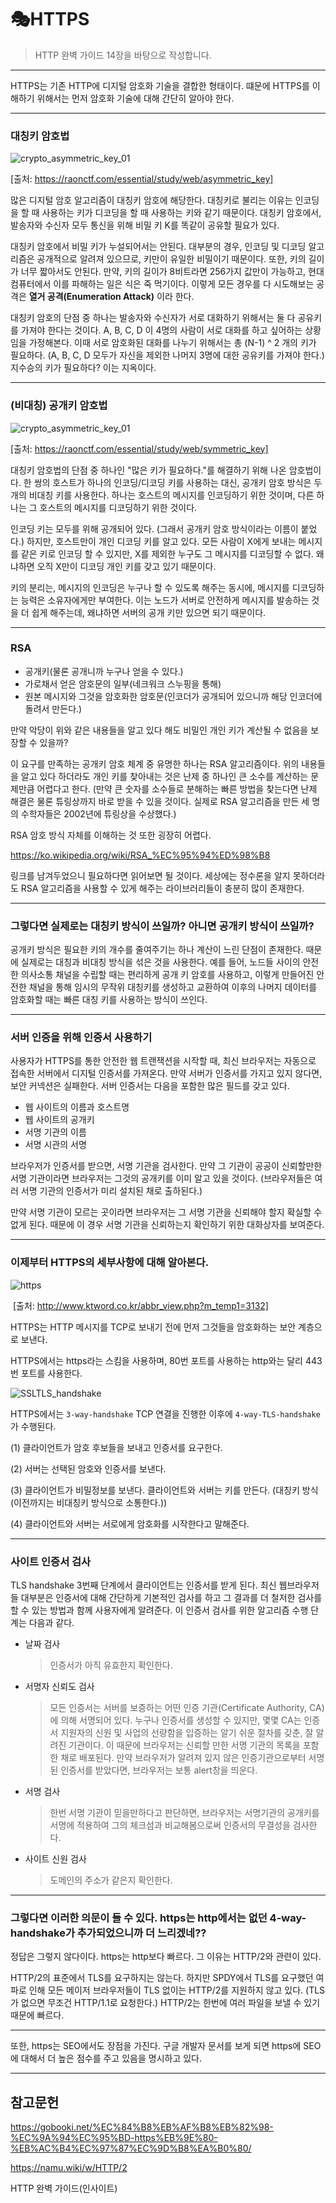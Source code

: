 # 🎭HTTPS

> HTTP 완벽 가이드 14장을 바탕으로 작성합니다.

---

HTTPS는 기존 HTTP에 디지털 암호화 기술을 결합한 형태이다. 떄문에 HTTPS를 이해하기 위해서는 먼저 암호화 기술에 대해 간단히 알아야 한다.

---

### 대칭키 암호법

![crypto_asymmetric_key_01](../assets/img/crypto_asymmetric_key_01.jpg)

[출처: https://raonctf.com/essential/study/web/asymmetric_key]

많은 디지털 암호 알고리즘이 대칭키 암호에 해당한다. 대칭키로 불리는 이유는 인코딩을 할 때 사용하는 키가 디코딩을 할 때 사용하는 키와 같기 때문이다. 대칭키 암호에서, 발송자와 수신자 모두 통신을 위해 비밀 키 K를 똑같이 공유할 필요가 있다.

대칭키 암호에서 비밀 키가 누설되어서는 안된다. 대부분의 경우, 인코딩 및 디코딩 알고리즘은 공개적으로 알려져 있으므로, 키만이 유일한 비밀이기 때문이다.  또한, 키의 길이가 너무 짧아서도 안된다. 만약, 키의 길이가 8비트라면 256가지 값만이 가능하고, 현대 컴퓨터에서 이를 파해하는 일은 식은 죽 먹기이다. 이렇게 모든 경우를 다 시도해보는 공격은 **열거 공격(Enumeration Attack)** 이라 한다.

대칭키 암호의 단점 중 하나는 발송자와 수신자가 서로 대화하기 위해서는 둘 다 공유키를 가져야 한다는 것이다. A, B, C, D 이 4명의 사람이 서로 대화를 하고 싶어하는 상황임을 가정해본다. 이때 서로 암호화된 대화를 나누기 위해서는 총 (N-1) ^ 2 개의 키가 필요하다. (A, B, C, D 모두가 자신을 제외한 나머지 3명에 대한 공유키를 가져야 한다.) 지수승의 키가 필요하다? 이는 지옥이다.

---

### (비대칭) 공개키 암호법

![crypto_asymmetric_key_01](../assets/img/crypto_asymmetric_key_01.jpg)

[출처: https://raonctf.com/essential/study/web/symmetric_key]

대칭키 암호법의 단점 중 하나인 "많은 키가 필요하다."를 해결하기 위해 나온 암호법이다. 한 쌍의 호스트가 하나의 인코딩/디코딩 키를 사용하는 대신, 공개키 암호 방식은 두 개의 비대칭 키를 사용한다. 하나는 호스트의 메시지를 인코딩하기 위한 것이며, 다른 하나는 그 호스트의 메시지를 디코딩하기 위한 것이다. 

인코딩 키는 모두를 위해 공개되어 있다. (그래서 공개키 암호 방식이라는 이름이 붙었다.) 하지만, 호스트만이 개인 디코딩 키를 알고 있다. 모든 사람이 X에게 보내는 메시지를 같은 키로 인코딩 할 수 있지만, X를 제외한 누구도 그 메시지를 디코딩할 수 없다. 왜냐하면 오직 X만이 디코딩 개인 키를 갖고 있기 때문이다.

키의 분리는, 메시지의 인코딩은 누구나 할 수 있도록 해주는 동시에, 메시지를 디코딩하는 능력은 소유자에게만 부여한다. 이는 노드가 서버로 안전하게 메시지를 발송하는 것을 더 쉽게 해주는데, 왜냐하면 서버의 공개 키만 있으면 되기 때문이다.

---

### RSA

- 공개키(물론 공개니까 누구나 얻을 수 있다.)
- 가로채서 얻은 암호문의 일부(네크워크 스누핑을 통해)
- 원본 메시지와 그것을 암호화한 암호문(인코더가 공개되어 있으니까 해당 인코더에 돌려서 만든다.)

만약 악당이 위와 같은 내용들을 알고 있다 해도 비밀인 개인 키가 계산될 수 없음을 보장할 수 있을까?

이 요구를 만족하는 공개키 암호 체계 중 유명한 하나는 RSA 알고리즘이다. 위의 내용들을 알고 있다 하더라도 개인 키를 찾아내는 것은 난제 중 하나인 큰 소수를 계산하는 문제만큼 어렵다고 한다. (만약 큰 숫자를 소수들로 분해하는 빠른 방법을 찾는다면 난제 해결은 물론 튜링상까지 바로 받을 수 있을 것이다. 실제로 RSA 알고리즘을 만든 세 명의 수학자들은 2002년에 튜링상을 수상했다.)

RSA 암호 방식 자체를 이해하는 것 또한 굉장히 어렵다. 

https://ko.wikipedia.org/wiki/RSA_%EC%95%94%ED%98%B8

링크를 남겨두었으니 필요하다면 읽어보면 될 것이다. 세상에는 정수론을 알지 못하더라도 RSA 알고리즘을 사용할 수 있게 해주는 라이브러리들이 충분히 많이 존재한다.

---

### 그렇다면 실제로는 대칭키 방식이 쓰일까? 아니면 공개키 방식이 쓰일까?

공개키 방식은 필요한 키의 개수를 줄여주기는 하나 계산이 느린 단점이 존재한다. 때문에 실제로는 대칭과 비대칭 방식을 섞은 것을 사용한다. 예를 들어, 노드들 사이의 안전한 의사소통 채널을 수립할 때는 편리하게 공개 키 암호를 사용하고, 이렇게 만들어진 안전한 채널을 통해 임시의 무작위 대칭키를 생성하고 교환하여 이후의 나머지 데이터를 암호화할 때는 빠른 대칭 키를 사용하는 방식이 쓰인다.

---

### 서버 인증을 위해 인증서 사용하기

사용자가 HTTPS를 통한 안전한 웹 트랜잭션을 시작할 때, 최신 브라우저는 자동으로 접속한 서버에서 디지털 인증서를 가져온다. 만약 서버가 인증서를 가지고 있지 않다면, 보안 커넥션은 실패한다. 서버 인증서는 다음을 포함한 많은 필드를 갖고 있다.

- 웹 사이트의 이름과 호스트명
- 웹 사이트의 공개키
- 서명 기관의 이름
- 서명 시관의 서명

브라우저가 인증서를 받으면, 서명 기관을 검사한다. 만약 그 기관이 공공이 신뢰할만한 서명 기관이라면 브라우저는 그것의 공개키를 이미 알고 있을 것이다. (브라우저들은 여러 서명 기관의 인증서가 미리 설치된 채로 출하된다.)

만약 서명 기관이 모르는 곳이라면 브라우저는 그 서명 기관을 신뢰해야 할지 확실할 수 없게 된다. 때문에 이 경우 서명 기관을 신뢰하는지 확인하기 위한 대화상자를 보여준다. 

---

### 이제부터 HTTPS의 세부사항에 대해 알아본다.

![https](../assets/img/https.jpg)

​                                                         [출처: http://www.ktword.co.kr/abbr_view.php?m_temp1=3132]

HTTPS는 HTTP 메시지를 TCP로 보내기 전에 먼저 그것들을 암호화하는 보안 계층으로 보낸다.

HTTPS에서는 https라는 스킴을 사용하며, 80번 포트를 사용하는 http와는 달리 443번 포트를 사용한다.

![SSLTLS_handshake](../assets/img/SSLTLS_handshake.png)

HTTPS에서는 `3-way-handshake` TCP 연결을 진행한 이후에 `4-way-TLS-handshake`가 수행된다.

(1) 클라이언트가 암호 후보들을 보내고 인증서를 요구한다.

(2) 서버는 선택된 암호와 인증서를 보낸다.

(3) 클라이언트가 비밀정보를 보낸다. 클라이언트와 서버는 키를 만든다. (대칭키 방식(이전까지는 비대칭키 방식으로 소통한다.))

(4) 클라이언트와 서버는 서로에게 암호화를 시작한다고 말해준다.

---

### 사이트 인증서 검사

TLS handshake 3번째 단계에서 클라이언트는 인증서를 받게 된다. 최신 웹브라우저들 대부분은 인증서에 대해 간단하게 기본적인 검사를 하고 그 결과를 더 철저한 검사를 할 수 있는 방법과 함께 사용자에게 알려준다. 이 인증서 검사를 위한 알고리즘 수행 단계는 다음과 같다.

- 날짜 검사

  > 인증서가 아직 유효한지 확인한다.

- 서명자 신뢰도 검사

  > 모든 인증서는 서버를 보증하는 어떤 인증 기관(Certificate Authority, CA)에 의해 서명되어 있다. 누구나 인증서를 생성할 수 있지만, 몇몇 CA는 인증서 지원자의 신원 및 사업의 선량함을 입증하는 알기 쉬운 절차를 갖춘, 잘 알려진 기관이다. 이 때문에 브라우저는 신뢰할 만한 서명 기관의 목록을 포함한 채로 배포된다. 만약 브라우저가 알려져 있지 않은 인증기관으로부터 서명된 인증서를 받았다면, 브라우저는 보통 alert창을 띄운다. 

- 서명 검사

  > 한번 서명 기관이 믿을만하다고 판단하면, 브라우저는 서명기관의 공개키를 서명에 적용하여 그의 체크섬과 비교해봄으로써 인증서의 무결성을 검사한다.

- 사이트 신원 검사

  > 도메인의 주소가 같은지 확인한다.

---

### 그렇다면 이러한 의문이 들 수 있다. https는 http에서는 없던 4-way-handshake가 추가되었으니까 더 느리겠네??

정답은 그렇지 않다이다. https는 http보다 빠르다. 그 이유는 HTTP/2와 관련이 있다.

HTTP/2의 표준에서 TLS를 요구하지는 않는다. 하지만 SPDY에서 TLS를 요구했던 여파로 인해 모든 메이저 브라우저들이 TLS 없이는 HTTP/2를 지원하지 않고 있다. (TLS가 없으면 무조건 HTTP/1.1로 요청한다.) HTTP/2는 한번에 여러 파일을 보낼 수 있기 때문에 빠르다.

---

또한, https는 SEO에서도 장점을 가진다. 구글 개발자 문서를 보게 되면 https에 SEO에 대해서 더 높은 점수를 주고 있음을 명시하고 있다.

---

## 참고문헌

https://gobooki.net/%EC%84%B8%EB%AF%B8%EB%82%98-%EC%9A%94%EC%95%BD-https%EB%9E%80-%EB%AC%B4%EC%97%87%EC%9D%B8%EA%B0%80/

https://namu.wiki/w/HTTP/2

HTTP 완벽 가이드(인사이트)
